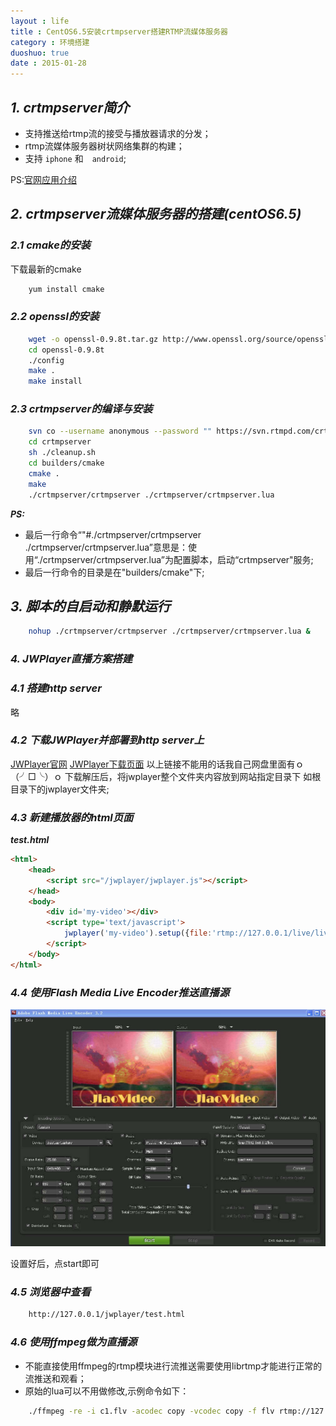 ```yaml
---
layout : life
title : CentOS6.5安装crtmpserver搭建RTMP流媒体服务器
category : 环境搭建
duoshuo: true
date : 2015-01-28
---
```


<!-- more -->

## ***1. crtmpserver简介***

* 支持推送给rtmp流的接受与播放器请求的分发；
* rtmp流媒体服务器树状网络集群的构建；
* 支持 ```iphone``` 和　```android```;

PS:[官网应用介绍](http://www.rtmpd.com/)

## ***2. crtmpserver流媒体服务器的搭建(centOS6.5)***

### ***2.1 cmake的安装***

下载最新的cmake

```sh
	yum install cmake
```

### ***2.2 openssl的安装***

```sh
	wget -o openssl-0.9.8t.tar.gz http://www.openssl.org/source/openssl-0.9.8ze.tar.gz
	cd openssl-0.9.8t
	./config
	make .
	make install
```

### ***2.3 crtmpserver的编译与安装***

```sh
	svn co --username anonymous --password "" https://svn.rtmpd.com/crtmpserver/branches/1.0 crtmpserver
	cd crtmpserver
	sh ./cleanup.sh
	cd builders/cmake
	cmake .
	make
	./crtmpserver/crtmpserver ./crtmpserver/crtmpserver.lua
```

***PS:*** 

* 最后一行命令“"#./crtmpserver/crtmpserver ./crtmpserver/crtmpserver.lua”意思是：使用“./crtmpserver/crtmpserver.lua”为配置脚本，启动“crtmpserver"服务;
* 最后一行命令的目录是在"builders/cmake"下;

## ***3. 脚本的自启动和静默运行***

```sh
	nohup ./crtmpserver/crtmpserver ./crtmpserver/crtmpserver.lua &
```

### ***4. JWPlayer直播方案搭建***

### ***4.1 搭建http server***

略

### ***4.2 下载JWPlayer并部署到http server上***

[JWPlayer官网](http://www.longtailvideo.com/)
[JWPlayer下载页面](http://www.longtailvideo.com/jw-player/download/)
以上链接不能用的话我自己网盘里面有ｏ（╯□╰）ｏ
下载解压后，将jwplayer整个文件夹内容放到网站指定目录下
如根目录下的jwplayer文件夹;

### ***4.3 新建播放器的html页面***

***test.html***

```html
<html>
	<head>
		<script src="/jwplayer/jwplayer.js"></script>
	</head>
	<body>
		<div id='my-video'></div> 
		<script type='text/javascript'>    
 			jwplayer('my-video').setup({file:'rtmp://127.0.0.1/live/livestream',width: '640', height: '480'}); 
		</script>
	</body>
</html>
```

### ***4.4 使用Flash Media Live Encoder推送直播源***

![Flash Media Live Encoder](/res/img/blog/环境搭建/crtspserver.jpg)

设置好后，点start即可

### ***4.5 浏览器中查看***

```html
	http://127.0.0.1/jwplayer/test.html
```

### ***4.6 使用ffmpeg做为直播源***

* 不能直接使用ffmpeg的rtmp模块进行流推送需要使用librtmp才能进行正常的流推送和观看；
* 原始的lua可以不用做修改,示例命令如下：

```sh
	./ffmpeg -re -i c1.flv -acodec copy -vcodec copy -f flv rtmp://127.0.0.1/live/livestream
```
